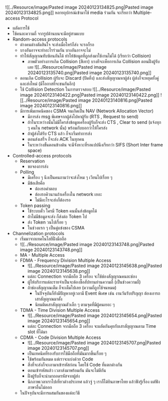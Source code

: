 
![[../Resource/image/Pasted image 20240123134825.png|Pasted image 20240123134825.png]]
หลายอุปกรณ์เข้ามาใช้ media ร่วมกัน จะเรียกว่า Multiple-access Protocol
- ผลัดการใช้
- ใช้คนละความถี่
จากรูปด้านบนจะมีอยู่สามแบบ
- Random-access protocols
	- ต่างคนต่างตัดสินใจ จะส่งเมื่อไหร่ก็ส่ง จะรอก็รอ
	- บางอันอาจจะทำอะไรร่วมกัน บางอันอาจจะไม่
	- ทำให้สัญญาณทับซ้อนกันได้ ทำให้ข้อมูลที่ถูกส่งมาใช้งานไม่ได้ (เรียกว่า Collision)
		- ภาพตัวอย่างการเกิด Collision (สีเทา) บางทีจะเห็ยการเกิด Collision ตอนฝั่งผู้รับเลย
			![[../Resource/image/Pasted image 20240123135740.png|Pasted image 20240123135740.png]]
	- ตอนเกิด Collision ผู้รับจะ Discard (ปัดทิ้ง) และส่งสัญญาณหาผู้ส่ง ผู้ส่งก็จะหยุดทั้งคู่และส่งใหม่ (มีโอกาสที่จะชนกันอีก)
	- ใช้ Collision Detection ในการตรวจสอบ
		![[../Resource/image/Pasted image 20240123140422.png|Pasted image 20240123140422.png]]
		![[../Resource/image/Pasted image 20240123140816.png|Pasted image 20240123140816.png]]
	- มีการเพิ่มเทคนิคของ CSMA จนเกิดเป็น NAV (Network Allocation Vector)
		- มีการส่ง msg พิเศษจากผู้ส่งไปหาผู้รับ (RTS , Request to send)
		- ถ้าในระหว่างนั้นไม่มีใครส่งข้อมูลเครื่องผู้รับก็จะส่ง CTS , Clear to send (แจ้งทุก ๆ คนใน network นั้น) พร้อมกับบอกว่าให้ใครส่ง
		- ถ้าผู้ส่งได้รับ CTS แล้ว ก็จะเริ่มทำการส่ง
		- ตอนส่งเสร็จ ก็จะส่ง ACK ในทุกคน
		- ในระหว่างขั้นตอนข้างต้น จะมีจังหวะที่รอแปปนึงเรียกว่า SIFS (Short Inter frame space)
- Controlled-access protocols
	- Reservation
		- ขอจองการส่ง
	- Polling
		- มีเครื่อง ๆ นึงเป็นคนถามว่าจะส่งไหม ๆ เวียนไปเรื่อย ๆ
		- มีข้อเสียคือ
			- ต้องรอคำตอบ
			- ต้องรอคิวนานถ้าเครื่องใน network เยอะ
			- ไม่มีอะไรจะส่งก็ต้องรอ
	- Token passing 
		- ใช้ระบบตั๋ว ใครมี Token คนนั้นส่งข้อมูลได้
		- ถ้าไม่มีข้อมูลจะส่ง ก็ส่งต่อ Token ไป
		- ส่ง Token วนไปเรื่อย ๆ
		- ในช่วงแรก ๆ เป็นคู่แข่งของ CSMA
- Channelization protocols
	- เริ่มมาจากเทคโนโลยีฝั่งมือถือ
	- ![[../Resource/image/Pasted image 20240123143748.png|Pasted image 20240123143748.png]]
	- MA - Multiple Access
	- FDMA - Frequency Division Multiple Access
		- ![[../Resource/image/Pasted image 20240123145638.png|Pasted image 20240123145638.png]]
		- แต่ละ Connection จากมือถือ 3 เครื่อง จะใช้ช่องสัญญาณคนละช่อง
		- ผู้ให้บริการแต่ละรายจำเป็นจะต้องซื้อสัปทานย่านความถี่ (เป็นช่วงความถี่)
		- ถ้าช่องสัญญาณเต็ม ก็จะเต็มไปเลย (ความถี่ถูกใช้จนหมด) 
			- ในปัจจุบันก็ยังมีปัญหาอยู่เวลามี Event พิเศษ เช่น งานวันรับปริญญา ต้องเอารถเสาสัญญาณมาตั้ง
			- นิยมติดเสาสัญญาณตัวเล็ก ๆ ตามจุดที่มีผู้คนเยอะ ๆ
	- TDMA - Time Division Multiple Access
		- ![[../Resource/image/Pasted image 20240123145654.png|Pasted image 20240123145654.png]]
		- แต่ละ Connection จากมือถือ 3 เครื่อง จะผลัดกันคุยกับเสาสัญญาณตาม Time slot ที่ได้มา
	- CDMA - Code Division Multiple Access
		- ![[../Resource/image/Pasted image 20240123145707.png|Pasted image 20240123145707.png]]
		- เป็นเทคนิคที่รองรับการใช้มือถือที่มันมากขึ้นเรื่อย ๆ 
		- ใช้พร้อมกันหมด แต่เราจะแบ่งด้วย Code
		- สิ่งที่จะส่งก็จะเอามาเข้ารหัสก่อน โดยใช้ Code ที่แตกต่างกัน
		- ตอนเข้ารหัสแล้ว เวลาส่งมาพร้อมกัน มันจะไม่ตีกัน 
		- ฝั่งผู้รับก็จะนำมาถอดรหัสจากผู้ส่ง
		- นึกภาพเวลาเราไปเที่ยวต่างประเทศ แล้วจู่ ๆ เราก็ได้ยินภาษาไทย แล้วฟังรู้เรื่อง แต่ฟังภาษาอื่นไม่ออก
	- ในปัจจุบันจะมีการผสมกันของแต่ละวิธี

